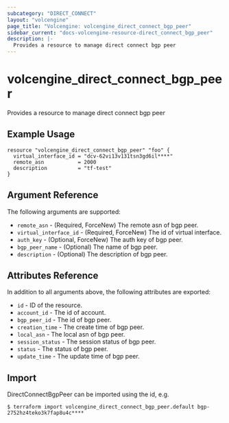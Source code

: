 ```yaml
---
subcategory: "DIRECT_CONNECT"
layout: "volcengine"
page_title: "Volcengine: volcengine_direct_connect_bgp_peer"
sidebar_current: "docs-volcengine-resource-direct_connect_bgp_peer"
description: |-
  Provides a resource to manage direct connect bgp peer
---
```

# volcengine_direct_connect_bgp_peer
Provides a resource to manage direct connect bgp peer
## Example Usage
```hcl
resource "volcengine_direct_connect_bgp_peer" "foo" {
  virtual_interface_id = "dcv-62vi13v131tsn3gd6il****"
  remote_asn           = 2000
  description          = "tf-test"
}
```
## Argument Reference
The following arguments are supported:
* `remote_asn` - (Required, ForceNew) The remote asn of bgp peer.
* `virtual_interface_id` - (Required, ForceNew) The id of virtual interface.
* `auth_key` - (Optional, ForceNew) The auth key of bgp peer.
* `bgp_peer_name` - (Optional) The name of bgp peer.
* `description` - (Optional) The description of bgp peer.

## Attributes Reference
In addition to all arguments above, the following attributes are exported:
* `id` - ID of the resource.
* `account_id` - The id of account.
* `bgp_peer_id` - The id of bgp peer.
* `creation_time` - The create time of bgp peer.
* `local_asn` - The local asn of bgp peer.
* `session_status` - The session status of bgp peer.
* `status` - The status of bgp peer.
* `update_time` - The update time of bgp peer.


## Import
DirectConnectBgpPeer can be imported using the id, e.g.
```
$ terraform import volcengine_direct_connect_bgp_peer.default bgp-2752hz4teko3k7fap8u4c****
```


